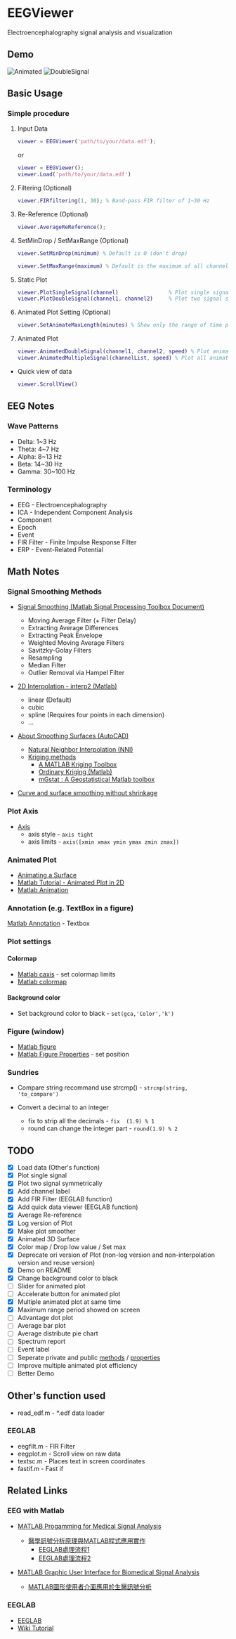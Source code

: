 # EEGViewer

Electroencephalography signal analysis and visualization

## Demo

![Animated](demo/Animated.gif) ![DoubleSignal](demo/DoubleSignal.png)

## Basic Usage

### Simple procedure

1. Input Data

    ```matlab
    viewer = EEGViewer('path/to/your/data.edf');
    ```

    or

    ```matlab
    viewer = EEGViewer();
    viewer.Load('path/to/your/data.edf')
    ```

2. Filtering (Optional)

    ```matlab
    viewer.FIRfiltering(1, 30); % Band-pass FIR filter of 1~30 Hz
    ```

3. Re-Reference (Optional)

    ```matlab
    viewer.AverageReReference();
    ```

4. SetMinDrop / SetMaxRange (Optional)

    ```matlab
    viewer.SetMinDrop(minimum) % Default is 0 (don't drop)
    ```
    ```matlab
    viewer.SetMaxRange(maximum) % Default is the maximum of all channel's FFT data
    ```

5. Static Plot

    ```matlab
    viewer.PlotSingleSignal(channel)                % Plot single signal spectrum
    viewer.PlotDoubleSignal(channel1, channel2)     % Plot two signal spectrum symmetrically
    ```

6. Animated Plot Setting (Optional)

    ```matlab
    viewer.SetAnimateMaxLength(minutes) % Show only the range of time period on screen
    ```

7. Animated Plot

    ```matlab
    viewer.AnimatedDoubleSignal(channel1, channel2, speed) % Plot animated two signal symmetrically. (default speed is 2)
    viewer.AnimatedMultipleSignal(channelList, speed) % Plot all animated signal in channelList (must be even number, default speed is 2)
    ```

* Quick view of data

    ```matlab
    viewer.ScrollView()
    ```

## EEG Notes

### Wave Patterns

* Delta: 1~3 Hz
* Theta: 4~7 Hz
* Alpha: 8~13 Hz
* Beta: 14~30 Hz
* Gamma: 30~100 Hz

### Terminology

* EEG - Electroencephalography
* ICA - Independent Component Analysis
* Component
* Epoch
* Event
* FIR Filter - Finite Impulse Response Filter
* ERP - Event-Related Potential

## Math Notes

### Signal Smoothing Methods

* [Signal Smoothing (Matlab Signal Processing Toolbox Document)](http://ww2.mathworks.cn/help/signal/examples/signal-smoothing.html)
    * Moving Average Filter (+ Filter Delay)
    * Extracting Average Differences
    * Extracting Peak Envelope
    * Weighted Moving Average Filters
    * Savitzky-Golay Filters
    * Resampling
    * Median Filter
    * Outlier Removal via Hampel Filter

* [2D Interpolation - interp2 (Matlab)](https://www.mathworks.com/help/matlab/ref/interp2.html)
    * linear (Default)
    * cubic
    * spline (Requires four points in each dimension)
    * ...

* [About Smoothing Surfaces (AutoCAD)](https://forums.autodesk.com/t5/civil-3d/ct-p/4003)
    * [Natural Neighbor Interpolation (NNI)](https://knowledge.autodesk.com/support/civil-3d/learn-explore/caas/CloudHelp/cloudhelp/2018/ENU/Civil3D-UserGuide/files/GUID-C5B0D4A3-B1DC-406E-A5B9-E3DEA2547FF1-htm.html)
    * [Kriging methods](https://www.wikiwand.com/en/Kriging)
        * [A MATLAB Kriging Toolbox](http://www2.imm.dtu.dk/projects/dace/dace.pdf)
        * [Ordinary Kriging (Matlab)](https://www.mathworks.com/matlabcentral/fileexchange/29025-ordinary-kriging)
        * [mGstat : A Geostatistical Matlab toolbox](http://mgstat.sourceforge.net/)

* [Curve and surface smoothing without shrinkage](https://ieeexplore.ieee.org/document/466848/)

### Plot Axis

* [Axis](https://www.mathworks.com/help/matlab/ref/axis.html)
    * axis style - `axis tight`
    * axis limits - `axis([xmin xmax ymin ymax zmin zmax])`

### Animated Plot

* [Animating a Surface](https://www.mathworks.com/help/matlab/examples/animating-a-surface.html)
* [Matlab Tutorial - Animated Plot in 2D](https://youtu.be/6yIuy-r0mi4)
* [Matlab Animation](https://www.mathworks.com/help/matlab/animation-1.html)

### Annotation (e.g. TextBox in a figure)

[Matlab Annotation](http://www.mathworks.com/help/matlab/ref/annotation.html) - Textbox

### Plot settings

#### Colormap

* [Matlab caxis](https://www.mathworks.com/help/matlab/ref/caxis.html) - set colormap limits
* [Matlab colormap](https://www.mathworks.com/help/matlab/ref/colormap.html)

#### Background color

* Set background color to black - `set(gca,'Color','k')`

### Figure (window)

* [Matlab figure](https://www.mathworks.com/help/matlab/ref/figure.html)
* [Matlab Figure Properties](https://www.mathworks.com/help/matlab/ref/matlab.ui.figure-properties.html) - set position

### Sundries

* Compare string recommand use strcmp() - `strcmp(string, 'to_compare')`

* Convert a decimal to an integer
    * fix to strip all the decimals - `fix  (1.9) % 1`
    * round can change the integer part - `round(1.9) % 2`

## TODO

- [X] Load data (Other's function)
- [X] Plot single signal
- [X] Plot two signal symmetrically
- [X] Add channel label
- [X] Add FIR Filter (EEGLAB function)
- [X] Add quick data viewer (EEGLAB function)
- [X] Average Re-reference
- [X] Log version of Plot
- [X] Make plot smoother
- [X] Animated 3D Surface
- [X] Color map / Drop low value / Set max
- [X] Deprecate ori version of Plot (non-log version and non-interpolation version and reuse version)
- [X] Demo on README
- [X] Change background color to black
- [ ] Slider for animated plot
- [ ] Accelerate button for animated plot
- [X] Multiple animated plot at same time
- [X] Maximum range period showed on screen
- [ ] Advantage dot plot
- [ ] Average bar plot
- [ ] Average distribute pie chart
- [ ] Spectrum report
- [ ] Event label
- [ ] Seperate private and public [methods](https://www.mathworks.com/help/matlab/matlab_oop/method-attributes.html) / [properties](https://www.mathworks.com/help/matlab/matlab_oop/properties.html)
- [ ] Improve multiple animated plot efficiency
- [ ] Better Demo

## Other's function used

* read_edf.m - *.edf data loader

### EEGLAB

* eegfilt.m - FIR Filter
* eegplot.m - Scroll view on raw data
* textsc.m - Places text in screen coordinates
* fastif.m - Fast if

## Related Links

### EEG with Matlab

* [MATLAB Progamming for Medical Signal Analysis](http://www.ym.edu.tw/~cflu/CFLu_course_matlabsig.html)
    * [醫學訊號分析原理與MATLAB程式應用實作](https://www.youtube.com/playlist?list=PLx_IWc-RN82uKOdafF4v4U5R_u4qmYaiu)
        * [EEGLAB處理流程1](https://youtu.be/jAbcW0FKkw0)
        * [EEGLAB處理流程2](https://www.youtube.com/watch?v=z3RBvj1x344)

* [MATLAB Graphic User Interface for Biomedical Signal Analysis](http://www.ym.edu.tw/~cflu/CFLu_course_matlabgui.html)
    * [MATLAB圖形使用者介面應用於生醫訊號分析](https://www.youtube.com/playlist?list=PLx_IWc-RN82smDOJpZAi8K8eWytMa6oh0)

### EEGLAB

* [EEGLAB](https://sccn.ucsd.edu/eeglab/index.php)
* [Wiki Tutorial](https://sccn.ucsd.edu/wiki/EEGLAB_TUTORIAL_OUTLINE)
